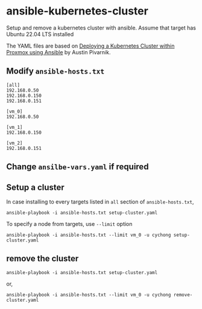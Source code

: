 # ansible-kubernetes-cluster

Setup and remove a kubernetes cluster with ansible.
Assume that target has Ubuntu 22.04 LTS installed

The YAML files are based on [Deploying a Kubernetes Cluster within Proxmox using Ansible](https://austinsnerdythings.com/2022/04/25/deploying-a-kubernetes-cluster-within-proxmox-using-ansible/) by Austin Pivarnik.

## Modify `ansible-hosts.txt`

```
[all]
192.168.0.50
192.168.0.150
192.168.0.151

[vm_0]
192.168.0.50

[vm_1]
192.168.0.150

[vm_2]
192.168.0.151
```

## Change `ansilbe-vars.yaml` if required

## Setup a cluster

In case installing to every targets listed in `all` section of `ansible-hosts.txt`,
```
ansible-playbook -i ansible-hosts.txt setup-cluster.yaml
```

To specify a node from targets, use `--limit` option

```
ansible-playbook -i ansible-hosts.txt --limit vm_0 -u cychong setup-cluster.yaml
```

## remove the cluster

```
ansible-playbook -i ansible-hosts.txt setup-cluster.yaml
```

or,

```
ansible-playbook -i ansible-hosts.txt --limit vm_0 -u cychong remove-cluster.yaml
```

